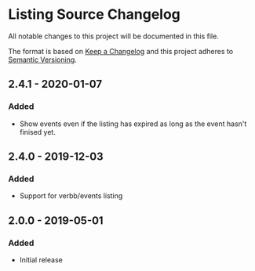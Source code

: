 # Listing Source Changelog

All notable changes to this project will be documented in this file.

The format is based on [Keep a Changelog](http://keepachangelog.com/) and this project adheres to [Semantic Versioning](http://semver.org/).
## 2.4.1 - 2020-01-07
### Added
- Show events even if the listing has expired as long as the event hasn't finised yet.

## 2.4.0 - 2019-12-03
### Added
- Support for verbb/events listing

## 2.0.0 - 2019-05-01
### Added
- Initial release
